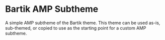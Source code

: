 # Bartik AMP Subtheme
A simple AMP subtheme of the Bartik theme. This theme can be used as-is, sub-themed, or copied to use as the starting point for a custom AMP subtheme.
